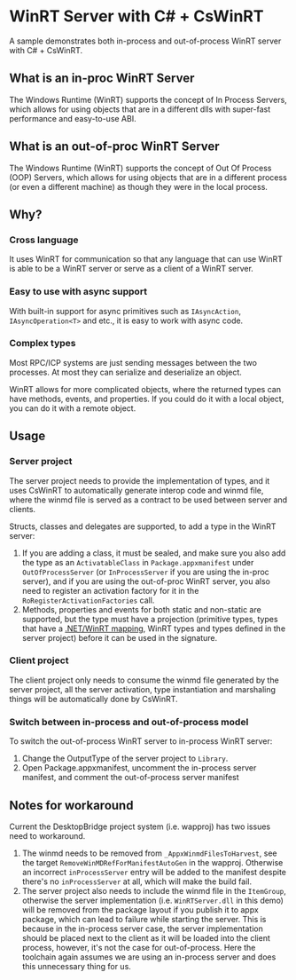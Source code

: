 # WinRT Server with C# + CsWinRT

A sample demonstrates both in-process and out-of-process WinRT server with C# + CsWinRT.

## What is an in-proc WinRT Server

The Windows Runtime (WinRT) supports the concept of In Process Servers, which allows for using objects that are in a different dlls with super-fast performance and easy-to-use ABI.

## What is an out-of-proc WinRT Server

The Windows Runtime (WinRT) supports the concept of Out Of Process (OOP) Servers, which allows for using objects that are in a different process (or even a different machine) as though they were in the local process. 

## Why?

### Cross language

It uses WinRT for communication so that any language that can use WinRT is able to be a WinRT server or serve as a client of a WinRT server.

### Easy to use with async support

With built-in support for async primitives such as `IAsyncAction`, `IAsyncOperation<T>` and etc., it is easy to work with async code.

### Complex types

Most RPC/ICP systems are just sending messages between the two processes. At most they can serialize and deserialize an object.

WinRT allows for more complicated objects, where the returned types can have methods, events, and properties. If you could do it with a local object, you can do it with a remote object. 

## Usage

### Server project

The server project needs to provide the implementation of types, and it uses CsWinRT to automatically generate interop code and winmd file, where the winmd file is served as a contract to be used between server and clients.

Structs, classes and delegates are supported, to add a type in the WinRT server:
1. If you are adding a class, it must be sealed, and make sure you also add the type as an `ActivatableClass` in `Package.appxmanifest` under `OutOfProcessServer` (or `InProcessServer` if you are using the in-proc server), and if you are using the out-of-proc WinRT server, you also need to register an activation factory for it in the `RoRegisterActivationFactories` call. 
3. Methods, properties and events for both static and non-static are supported, but the type must have a projection (primitive types, types that have a [.NET/WinRT mapping](https://learn.microsoft.com/en-us/windows/apps/develop/platform/csharp-winrt/net-mappings-of-winrt-types), WinRT types and types defined in the server project) before it can be used in the signature. 

### Client project

The client project only needs to consume the winmd file generated by the server project, all the server activation, type instantiation and marshaling things will be automatically done by CsWinRT.

### Switch between in-process and out-of-process model

To switch the out-of-process WinRT server to in-process WinRT server:

1. Change the OutputType of the server project to `Library`.
2. Open Package.appxmanifest, uncomment the in-process server manifest, and comment the out-of-process server manifest

## Notes for workaround

Current the DesktopBridge project system (i.e. wapproj) has two issues need to workaround.

1. The winmd needs to be removed from `_AppxWinmdFilesToHarvest`, see the target `RemoveWinMDRefForManifestAutoGen` in the wapproj. Otherwise an incorrect `inProcessServer` entry will be added to the manifest despite there's no `inProcessServer` at all, which will make the build fail. 
2. The server project also needs to include the winmd file in the `ItemGroup`, otherwise the server implementation (i.e. `WinRTServer.dll` in this demo) will be removed from the package layout if you publish it to appx package, which can lead to failure while starting the server. This is because in the in-process server case, the server implementation should be placed next to the client as it will be loaded into the client process, however, it's not the case for out-of-process. Here the toolchain again assumes we are using an in-process server and does this unnecessary thing for us.

